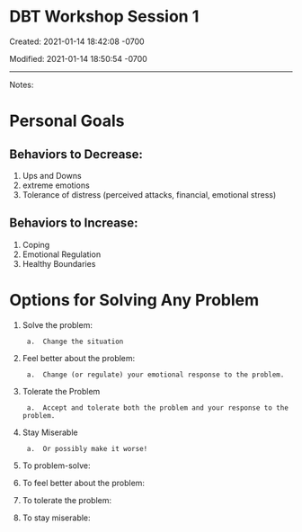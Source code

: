 # DBT Workshop Session 1

Created: 2021-01-14 18:42:08 -0700

Modified: 2021-01-14 18:50:54 -0700

---

Notes:

# Personal Goals

## Behaviors to Decrease:

1. Ups and Downs
2. extreme emotions
3. Tolerance of distress (perceived attacks, financial, emotional stress)

## Behaviors to Increase:

1. Coping
2. Emotional Regulation
3. Healthy Boundaries

# Options for Solving Any Problem

1. Solve the problem:

		a.  Change the situation

2. Feel better about the problem:

		a.  Change (or regulate) your emotional response to the problem.

3. Tolerate the Problem

		a.  Accept and tolerate both the problem and your response to the problem.

4. Stay Miserable

		a.  Or possibly make it worse!

1. To problem-solve:
2. To feel better about the problem:
3. To tolerate the problem:
4. To stay miserable:
